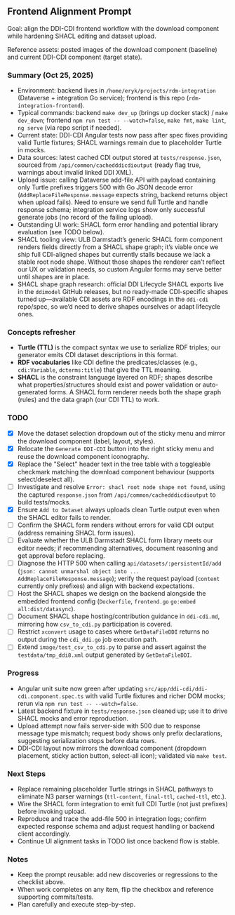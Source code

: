 ## Frontend Alignment Prompt

Goal: align the DDI-CDI frontend workflow with the download component while hardening SHACL editing and dataset upload.

Reference assets: posted images of the download component (baseline) and current DDI-CDI component (target state).

### Summary (Oct 25, 2025)
- Environment: backend lives in `/home/eryk/projects/rdm-integration` (Dataverse + integration Go service); frontend is this repo (`rdm-integration-frontend`).
- Typical commands: backend `make dev_up` (brings up docker stack) / `make dev_down`; frontend `npm run test -- --watch=false`, `make fmt`, `make lint`, `ng serve` (via repo script if needed).
- Current state: DDI-CDI Angular tests now pass after spec fixes providing valid Turtle fixtures; SHACL warnings remain due to placeholder Turtle in mocks.
- Data sources: latest cached CDI output stored at `tests/response.json`, sourced from `/api/common/cachedddicdioutput` (ready flag true, warnings about invalid linked DDI XML).
- Upload issue: calling Dataverse add-file API with payload containing only Turtle prefixes triggers 500 with Go JSON decode error (`AddReplaceFileResponse.message` expects string, backend returns object when upload fails). Need to ensure we send full Turtle and handle response schema; integration service logs show only successful generate jobs (no record of the failing upload).
- Outstanding UI work: SHACL form error handling and potential library evaluation (see TODO below).
- SHACL tooling view: ULB Darmstadt’s generic SHACL form component renders fields directly from a SHACL shape graph; it’s viable once we ship full CDI-aligned shapes but currently stalls because we lack a stable root node shape. Without those shapes the renderer can’t reflect our UX or validation needs, so custom Angular forms may serve better until shapes are in place.
- SHACL shape graph research: official DDI Lifecycle SHACL exports live in the `ddimodel` GitHub releases, but no ready-made CDI-specific shapes turned up—available CDI assets are RDF encodings in the `ddi-cdi` repo/spec, so we’d need to derive shapes ourselves or adapt lifecycle ones.

### Concepts refresher
- **Turtle (TTL)** is the compact syntax we use to serialize RDF triples; our generator emits CDI dataset descriptions in this format.
- **RDF vocabularies** like CDI define the predicates/classes (e.g., `cdi:Variable`, `dcterms:title`) that give the TTL meaning.
- **SHACL** is the constraint language layered on RDF; shapes describe what properties/structures should exist and power validation or auto-generated forms. A SHACL form renderer needs both the shape graph (rules) and the data graph (our CDI TTL) to work.

### TODO
- [x] Move the dataset selection dropdown out of the sticky menu and mirror the download component (label, layout, styles).
- [x] Relocate the `Generate DDI-CDI` button into the right sticky menu and reuse the download component iconography.
- [x] Replace the "Select" header text in the tree table with a toggleable checkmark matching the download component behaviour (supports select/deselect all).
- [ ] Investigate and resolve `Error: shacl root node shape not found`, using the captured `response.json` from `/api/common/cachedddicdioutput` to build tests/mocks.
- [x] Ensure `Add to Dataset` always uploads clean Turtle output even when the SHACL editor fails to render.
- [ ] Confirm the SHACL form renders without errors for valid CDI output (address remaining SHACL form issues).
- [ ] Evaluate whether the ULB Darmstadt SHACL form library meets our editor needs; if recommending alternatives, document reasoning and get approval before replacing.
- [ ] Diagnose the HTTP 500 when calling `api/datasets/:persistentId/add` (`json: cannot unmarshal object into ... AddReplaceFileResponse.message`); verify the request payload (`content` currently only prefixes) and align with backend expectations.
- [ ] Host the SHACL shapes we design on the backend alongside the embedded frontend config (`Dockerfile`, `frontend.go` `go:embed all:dist/datasync`).
- [ ] Document SHACL shape hosting/contribution guidance in `ddi-cdi.md`, mirroring how `csv_to_cdi.py` participation is covered.
- [ ] Restrict `xconvert` usage to cases where `GetDataFileDDI` returns no output during the `cdi_ddi.go` job execution path.
- [ ] Extend `image/test_csv_to_cdi.py` to parse and assert against the `testdata/tmp_ddi8.xml` output generated by `GetDataFileDDI`.

### Progress
- Angular unit suite now green after updating `src/app/ddi-cdi/ddi-cdi.component.spec.ts` with valid Turtle fixtures and richer DOM mocks; rerun via `npm run test -- --watch=false`.
- Latest backend fixture in `tests/response.json` cleaned up; use it to drive SHACL mocks and error reproduction.
- Upload attempt now fails server-side with 500 due to response message type mismatch; request body shows only prefix declarations, suggesting serialization stops before data rows.
- DDI-CDI layout now mirrors the download component (dropdown placement, sticky action button, select-all icon); validated via `make test`.

### Next Steps
- Replace remaining placeholder Turtle strings in SHACL pathways to eliminate N3 parser warnings (`ttl-content`, `final-ttl`, `cached-ttl`, etc.).
- Wire the SHACL form integration to emit full CDI Turtle (not just prefixes) before invoking upload.
- Reproduce and trace the add-file 500 in integration logs; confirm expected response schema and adjust request handling or backend client accordingly.
- Continue UI alignment tasks in TODO list once backend flow is stable.
### Notes
- Keep the prompt reusable: add new discoveries or regressions to the checklist above.
- When work completes on any item, flip the checkbox and reference supporting commits/tests.
- Plan carefully and execute step-by-step.
